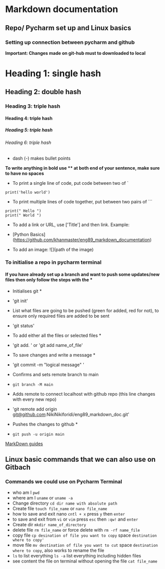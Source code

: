 # Markdown documentation
## Repo/ Pycharm set up and Linux basics

### Setting up connection between pycharm and github

**Important: Changes made on git-hub must to downloaded to local**


# Heading 1: single hash # 
## Heading 2: double hash ## 
### Heading 3: triple hash ###
#### Heading 4: triple hash ####
##### Heading 5: triple hash #####
###### Heading 6: triple hash ######


- dash (-) makes bullet points


**To write anything in bold use ** at both end of your sentence, make sure to have no spaces**

- To print a single line of code, put code between two of `

`print('hello world')`

- To print multiple lines of code together, put between two pairs of ```

``` 
print(" Hello ")
print(" World ")
```

- To add a link or URL, use ['Title'] and then link. Example:
- [Python Basics] (https://github.com/khanmaster/eng89_markdown_documentation)

- To add an image: ![](path of the image)

### To initialise a repo in pycharm terminal 
#### If you have already set up a branch and want to push some updates/new files then only follow the steps with the *

- Initialises git *
- 'git init'
  
- List what files are going to be pushed (green for added, red for not), to ensure only required files are added to be sent
- 'git status'
  
- To add either all the files or selected files *
- 'git add. ' or 'git add name_of_file'

- To save changes and write a message *
- 'git commit -m "logical message" '

- Confirms and sets remote branch to main
- `git branch -M main`

- Adds remote to connect localhost with github repo (this line changes with every new repo)
- 'git remote add origin git@github.com:NikiNikiforidi/eng89_markdown_doc.git'

- Pushes the changes to github *
- `git push -u origin main`     

[MarkDown guides](https://github.com/adam-p/markdown-here/wiki/Markdown-Cheatsheet#links)


## Linux basic commands that we can also use on Gitbach
### Commands we could use on Pycharm Terminal 

- who am I `pwd`
- where am I `uname` or `uname -a`
- Change directory `cd dir name with absolute path`
- Create file `touch file_name` or `nano file_name`
- how to save and exit nano `cntl + x` press `y` then `enter`
- to save and exit from `vi` or `vim` press `esc` then `:qw!` and `enter`
- Create dir `mkdir name_of_directory` 
- delete file `rm file_name` or force delete with `rm -rf name_file`  
- copy file `cp desination of file you want to copy` space `destination where to copy'`
- move file `mv destination of file you want to cut` space `destination where to copy`, also works to rename the file
- `ls` to list everything `ls -a` list everything including hidden files
- see content the file on terminal without opening the file `cat file_name`
  

  

